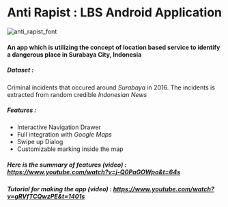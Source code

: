 # Anti Rapist : LBS Android Application

![anti_rapist_font](https://user-images.githubusercontent.com/16315641/36163422-f3a93742-111b-11e8-8c7c-241e680fb4c0.png)

#### An app which is utilizing the concept of location based service to identify a dangerous place in Surabaya City, Indonesia

##### Dataset : 
Criminal incidents that occured around _Surabaya_ in 2016. The incidents is extracted from random credible _Indonesian News_

##### Features :
* Interactive Navigation Drawer
* Full integration with _Google Maps_
* Swipe up Dialog
* Customizable marking inside the map

##### __Here is the summary of features (video) :__ https://www.youtube.com/watch?v=j-Q0PaGOWpo&t=64s
##### __Tutorial for making the app (video) :__ https://www.youtube.com/watch?v=gRVfTCQwzPE&t=1401s
